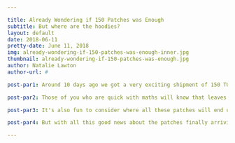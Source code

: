 ```yaml
---

title: Already Wondering if 150 Patches was Enough
subtitle: But where are the hoodies?
layout: default
date: 2018-06-11
pretty-date: June 11, 2018
img: already-wondering-if-150-patches-was-enough-inner.jpg
thumbnail: already-wondering-if-150-patches-was-enough.jpg
author: Natalie Lawton
author-url: #

post-par1: Around 10 days ago we got a very exciting shipment of 150 TUBULAR patches. It's kind of weird and also pretty cool to see your own logo in 3D format and understandably everyone and their mum wanted one which leads us to where we are now with an amazing 91 out of 150 patches already gone in only 10 days!

post-par2: Those of you who are quick with maths will know that leaves us ith only 59 patches remaining. Only 59 more lucky people who get to hold a piece of TUBULAR and REXUS/BEXUS history forever. Will one of those 59 be you?

post-par3: It's also fun to consider where all these patches will end up in the world. With such an international teams one thing we can be sure of is that the name TUBULAR will be known worldwide with patches heading for places as far as Pakistan and Indonesia. Though according to Google the furthest place away from Kiruna is Terra Nova Bay in Antartica where the Italian Mario Zucchelli Station is located, with our old project manager Georges currently working in Italy maybe he can find a way to get a TUBULAR patch to the furthest point away from home.

post-par4: But with all this good news about the patches finally arriving there's still one question on every team members lips. Where are the hoodies? The answer to that is hopefully within the next few days! So stay tuned to check out our new wardrobe when it finally arrives.

---
```

